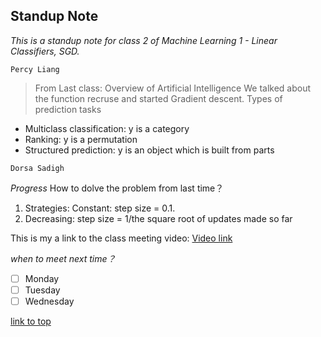 ## Standup Note

*This is a standup note for class 2 of Machine Learning 1 - Linear Classifiers, SGD.*

```
Percy Liang
```
> From Last class: Overview of Artificial Intelligence We talked about the function recruse and started Gradient descent.
> Types of prediction tasks
 - Multiclass classification: y is a category
 - Ranking: y is a permutation
 - Structured prediction: y is an object which is built from parts
  
```
Dorsa Sadigh
```
*Progress*
How to dolve the problem from last time？ 
 1. Strategies: Constant: step size = 0.1.
 2. Decreasing: step size = 1/the square root of updates made so far


This is my a link to the class meeting video: [Video link](https://www.youtube.com/watch?v=zrT2qETJilw&list=PLoROMvodv4rO1NB9TD4iUZ3qghGEGtqNX&index=2)

*when to meet next time？*
- [ ] Monday
- [ ] Tuesday
- [ ] Wednesday

[link to top](#standup-note)





